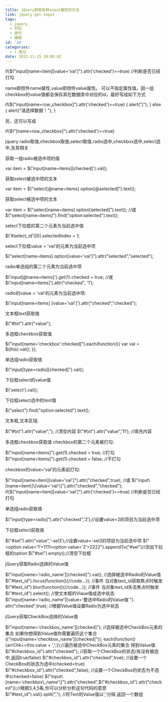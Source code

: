 ```yaml
---
title: jQuery获取各种input属性的方法
link: jquery-get-input
tags:
  - jquery
  - 代码
  - 技巧
  - 编程
id: '24'
categories:
  - - 笔记
date: 2012-11-15 10:05:02
---
```


if($("input\[name=item\]\[value='val'\]").attr('checked')==true) //判断是否已经打勾

name即控件name属性,value即控件value属性。 可以不指定属性值，因一组checkbox的value值都会保存其在数据库中对应的id，最好写成如下方式

if($("input\[name=row\_checkbox\]").attr('checked')==true)
{
alert("j");
}
else
{
alert("请选择数据！");
}

另，还可以写成

if($("\[name=row\_checkbox\]").attr('checked')==true)

jquery radio取值,checkbox取值,select取值,radio选中,checkbox选中,select选中,及其相关

获取一组radio被选中项的值

var item = $('input\[name=items\]\[checked\]').val();

获取select被选中项的文本

var item = $("select\[@name=items\] option\[@selected\]").text();

获取select被选中项的文本

var item = $("select\[name=items\] option\[selected\]").text();
//或
$("select\[name=items\]").find("option:selected").text();

select下拉框的第二个元素为当前选中值

$('#select\_id')\[0\].selectedIndex = 1;

select下拉框value = 'val'的元素为当前选中项

$("select\[name=items\] option\[value='val'\]").attr("selected","selected");

radio单选组的第二个元素为当前选中项

$('input\[@name=items\]').get(1).checked = true;
//或
$('input\[name=items\]').attr("checked", '1′);

radio的value = 'val'的元素为当前选中项:

$('input\[name=items\] \[value='val'\]').attr("checked","checked");

文本框text获取值

$("#txt").attr("value");

多选框checkbox获取值

$("input\[name='checkbox':checked\]").each(function(){
var val = $(this).val();
});

单选组radio获取值

$("input\[type=radio\]\[checked\]").val();

下拉框select的value值

$('select').val();

下拉框select选中的text值

$("select").find("option:selected").text();

文本框,文本区域:

$("#txt").attr("value","); //清空内容
$("#txt").attr("value",'11′); //填充内容

多选框checkbox获取值 checkbox的第二个元素被打勾:

$("input\[name=items\]").get(1).checked = true; //打勾
$("input\[name=items\]").get(1).checked = false; //不打勾

checkbox的value='val'的元素前打勾:

$("input\[name=item\]\[value='val'\]").attr("checked",true);
//或
$("input\[name=item\]\[value='val'\]").attr("checked","checked");
if($("input\[name=item\]\[value='val'\]").attr('checked')==true) //判断是否已经打勾

单选组radio获取值

$("input\[type=radio\]").attr("checked",'2′);//设置value=2的项目为当前选中项

下拉框select获取值

$("#sel").attr("value",'-sel3′);//设置value=-sel3的项目为当前选中项
$("<option value='1′>1111</option><option value='2′>2222</option>").appendTo("#sel")//添加下拉框的option
$("#sel").empty();//清空下拉框

jQuery获取Radio选择的Value值

$("input\[name='radio\_name'\]\[checked\]").val(); //选择被选中Radio的Value值
$("#text\_id").focus(function(){//code...}); //事件 当对象text\_id获取焦点时触发
$("#text\_id").blur(function(){//code...}); //事件 当对象text\_id失去焦点时触发
$("#text\_id").select(); //使文本框的Vlaue值成选中状态
$("input\[name='radio\_name'\]\[value='要选中Radio的Value值'").
attr("checked",true); //根据Value值设置Radio为选中状态

jQuery获取CheckBox选择的Value值

$("input\[name='checkbox\_name'\]\[checked\]"); //选择被选中CheckBox元素的集合 如果你想得到Value值你需要遍历这个集合
$($("input\[name='checkbox\_name'\]\[checked\]"));
each(function(){arrChk+=this.value + ',';});//遍历被选中CheckBox元素的集合 得到Value值
$("#checkbox\_id").attr("checked"); //获取一个CheckBox的状态(有没有被选中,返回true/false)
$("#checkbox\_id").attr("checked",true); //设置一个CheckBox的状态为选中(checked=true)
$("#checkbox\_id").attr("checked",false); //设置一个CheckBox的状态为不选中(checked=false)
$("input\[name='checkbox\_name'\]").attr("checked",$("#checkbox\_id").attr("checked"));//根据3,4,5条,你可以分析分析这句代码的意思
$("#text\_id").val().split(","); //将Text的Value值以','分隔 返回一个数组
